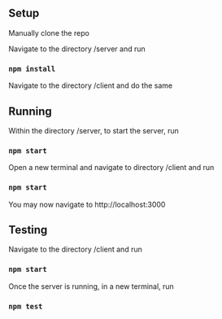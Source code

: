 ## Setup

Manually clone the repo

Navigate to the directory /server and run
### `npm install`

Navigate to the directory /client and do the same

## Running

Within the directory /server, to start the server, run
### `npm start`
Open a new terminal and navigate to directory /client and run
### `npm start`

You may now navigate to http://localhost:3000

## Testing

Navigate to the directory /client and run 
### `npm start`

Once the server is running, in a new terminal, run 
### `npm test` 